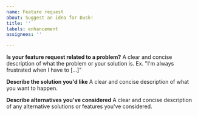 ```yaml
---
name: Feature request
about: Suggest an idea for Dusk!
title: ''
labels: enhancement
assignees: ''

---
```


**Is your feature request related to a problem?**
A clear and concise description of what the problem or your solution is. Ex. "I'm always frustrated when I have to [...]"

**Describe the solution you'd like**
A clear and concise description of what you want to happen.

**Describe alternatives you've considered**
A clear and concise description of any alternative solutions or features you've considered.
